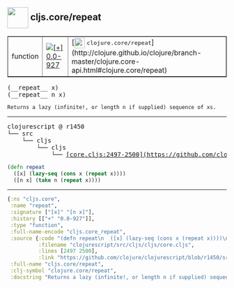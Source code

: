 ## <img width="48px" valign="middle" src="http://i.imgur.com/Hi20huC.png"> cljs.core/repeat

 <table border="1">
<tr>
<td>function</td>
<td><a href="https://github.com/cljsinfo/api-refs/tree/0.0-927"><img valign="middle" alt="[+] 0.0-927" src="https://img.shields.io/badge/+-0.0--927-lightgrey.svg"></a> </td>
<td>
[<img height="24px" valign="middle" src="http://i.imgur.com/1GjPKvB.png"> <samp>clojure.core/repeat</samp>](http://clojure.github.io/clojure/branch-master/clojure.core-api.html#clojure.core/repeat)
</td>
</tr>
</table>

 <samp>
(__repeat__ x)<br>
(__repeat__ n x)<br>
</samp>

```
Returns a lazy (infinite!, or length n if supplied) sequence of xs.
```

---

 <pre>
clojurescript @ r1450
└── src
    └── cljs
        └── cljs
            └── <ins>[core.cljs:2497-2500](https://github.com/clojure/clojurescript/blob/r1450/src/cljs/cljs/core.cljs#L2497-L2500)</ins>
</pre>

```clj
(defn repeat
  ([x] (lazy-seq (cons x (repeat x))))
  ([n x] (take n (repeat x))))
```


---

```clj
{:ns "cljs.core",
 :name "repeat",
 :signature ["[x]" "[n x]"],
 :history [["+" "0.0-927"]],
 :type "function",
 :full-name-encode "cljs.core_repeat",
 :source {:code "(defn repeat\n  ([x] (lazy-seq (cons x (repeat x))))\n  ([n x] (take n (repeat x))))",
          :filename "clojurescript/src/cljs/cljs/core.cljs",
          :lines [2497 2500],
          :link "https://github.com/clojure/clojurescript/blob/r1450/src/cljs/cljs/core.cljs#L2497-L2500"},
 :full-name "cljs.core/repeat",
 :clj-symbol "clojure.core/repeat",
 :docstring "Returns a lazy (infinite!, or length n if supplied) sequence of xs."}

```
